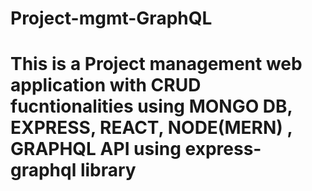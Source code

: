 # Project-mgmt-GraphQL

# This is a Project management web application with CRUD fucntionalities using MONGO DB, EXPRESS, REACT, NODE(MERN) ,  GRAPHQL API using express-graphql library
